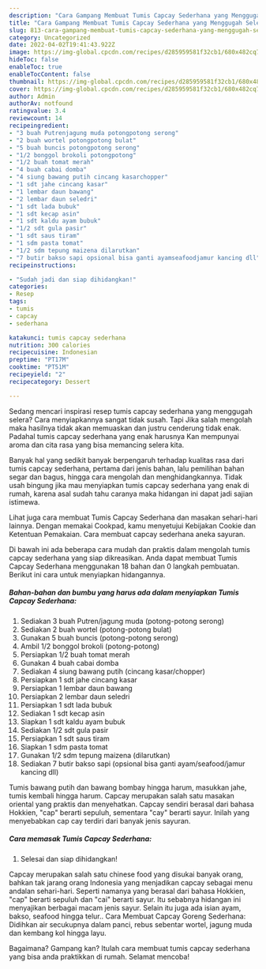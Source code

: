 ```yaml
---
description: "Cara Gampang Membuat Tumis Capcay Sederhana yang Menggugah Selera"
title: "Cara Gampang Membuat Tumis Capcay Sederhana yang Menggugah Selera"
slug: 813-cara-gampang-membuat-tumis-capcay-sederhana-yang-menggugah-selera
category: Uncategorized
date: 2022-04-02T19:41:43.922Z
image: https://img-global.cpcdn.com/recipes/d285959581f32cb1/680x482cq70/tumis-capcay-sederhana-foto-resep-utama.jpg
hideToc: false
enableToc: true
enableTocContent: false
thumbnail: https://img-global.cpcdn.com/recipes/d285959581f32cb1/680x482cq70/tumis-capcay-sederhana-foto-resep-utama.jpg
cover: https://img-global.cpcdn.com/recipes/d285959581f32cb1/680x482cq70/tumis-capcay-sederhana-foto-resep-utama.jpg
author: Admin
authorAv: notfound
ratingvalue: 3.4
reviewcount: 14
recipeingredient:
- "3 buah Putrenjagung muda potongpotong serong"
- "2 buah wortel potongpotong bulat"
- "5 buah buncis potongpotong serong"
- "1/2 bonggol brokoli potongpotong"
- "1/2 buah tomat merah"
- "4 buah cabai domba"
- "4 siung bawang putih cincang kasarchopper"
- "1 sdt jahe cincang kasar"
- "1 lembar daun bawang"
- "2 lembar daun seledri"
- "1 sdt lada bubuk"
- "1 sdt kecap asin"
- "1 sdt kaldu ayam bubuk"
- "1/2 sdt gula pasir"
- "1 sdt saus tiram"
- "1 sdm pasta tomat"
- "1/2 sdm tepung maizena dilarutkan"
- "7 butir bakso sapi opsional bisa ganti ayamseafoodjamur kancing dll"
recipeinstructions:

- "Sudah jadi dan siap dihidangkan!"
categories:
- Resep
tags:
- tumis
- capcay
- sederhana

katakunci: tumis capcay sederhana 
nutrition: 300 calories
recipecuisine: Indonesian
preptime: "PT17M"
cooktime: "PT51M"
recipeyield: "2"
recipecategory: Dessert

---
```



Sedang mencari inspirasi resep tumis capcay sederhana yang menggugah selera? Cara menyiapkannya sangat tidak susah. Tapi Jika salah mengolah maka hasilnya tidak akan memuaskan dan justru cenderung tidak enak. Padahal tumis capcay sederhana yang enak harusnya Kan mempunyai aroma dan cita rasa yang bisa memancing selera kita.


Banyak hal yang sedikit banyak berpengaruh terhadap kualitas rasa dari tumis capcay sederhana, pertama dari jenis bahan, lalu pemilihan bahan segar dan bagus, hingga cara mengolah dan menghidangkannya. Tidak usah bingung jika mau menyiapkan tumis capcay sederhana yang enak di rumah, karena asal sudah tahu caranya maka hidangan ini dapat jadi sajian istimewa.

Lihat juga cara membuat Tumis Capcay Sederhana dan masakan sehari-hari lainnya. Dengan memakai Cookpad, kamu menyetujui Kebijakan Cookie dan Ketentuan Pemakaian. Cara membuat capcay sederhana aneka sayuran.


Di bawah ini ada beberapa cara mudah dan praktis dalam mengolah tumis capcay sederhana yang siap dikreasikan. Anda dapat membuat Tumis Capcay Sederhana menggunakan 18 bahan dan 0 langkah pembuatan. Berikut ini cara untuk menyiapkan hidangannya.

<!--inarticleads1-->

##### Bahan-bahan dan bumbu yang harus ada dalam menyiapkan Tumis Capcay Sederhana:

1. Sediakan 3 buah Putren/jagung muda (potong-potong serong)
1. Sediakan 2 buah wortel (potong-potong bulat)
1. Gunakan 5 buah buncis (potong-potong serong)
1. Ambil 1/2 bonggol brokoli (potong-potong)
1. Persiapkan 1/2 buah tomat merah
1. Gunakan 4 buah cabai domba
1. Sediakan 4 siung bawang putih (cincang kasar/chopper)
1. Persiapkan 1 sdt jahe cincang kasar
1. Persiapkan 1 lembar daun bawang
1. Persiapkan 2 lembar daun seledri
1. Persiapkan 1 sdt lada bubuk
1. Sediakan 1 sdt kecap asin
1. Siapkan 1 sdt kaldu ayam bubuk
1. Sediakan 1/2 sdt gula pasir
1. Persiapkan 1 sdt saus tiram
1. Siapkan 1 sdm pasta tomat
1. Gunakan 1/2 sdm tepung maizena (dilarutkan)
1. Sediakan 7 butir bakso sapi (opsional bisa ganti ayam/seafood/jamur kancing dll)


Tumis bawang putih dan bawang bombay hingga harum, masukkan jahe, tumis kembali hingga harum. Capcay merupakan salah satu masakan oriental yang praktis dan menyehatkan. Capcay sendiri berasal dari bahasa Hokkien, &#34;cap&#34; berarti sepuluh, sementara &#34;cay&#34; berarti sayur. Inilah yang menyebabkan cap cay terdiri dari banyak jenis sayuran. 

<!--inarticleads2-->

##### Cara memasak Tumis Capcay Sederhana:


1. Selesai dan siap dihidangkan!

Capcay merupakan salah satu chinese food yang disukai banyak orang, bahkan tak jarang orang Indonesia yang menjadikan capcay sebagai menu andalan sehari-hari. Seperti namanya yang berasal dari bahasa Hokkien, &#34;cap&#34; berarti sepuluh dan &#34;cai&#34; berarti sayur. Itu sebabnya hidangan ini menyajikan berbagai macam jenis sayur. Selain itu juga ada isian ayam, bakso, seafood hingga telur.. Cara Membuat Capcay Goreng Sederhana: Didihkan air secukupnya dalam panci, rebus sebentar wortel, jagung muda dan kembang kol hingga layu. 

Bagaimana? Gampang kan? Itulah cara membuat tumis capcay sederhana yang bisa anda praktikkan di rumah. Selamat mencoba!
